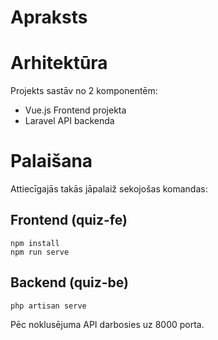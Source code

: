 # Apraksts

# Arhitektūra

Projekts sastāv no 2 komponentēm:

- Vue.js Frontend projekta
- Laravel API backenda

# Palaišana

Attiecīgajās takās jāpalaiž sekojošas komandas:

## Frontend (quiz-fe)

```
npm install
npm run serve
```

## Backend (quiz-be)

```
php artisan serve
```

Pēc noklusējuma API darbosies uz 8000 porta.

